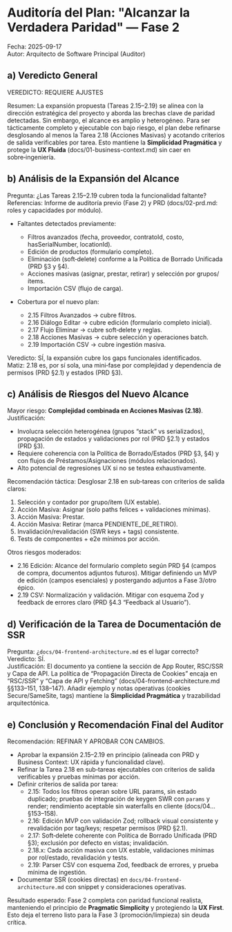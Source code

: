 # Auditoría del Plan: "Alcanzar la Verdadera Paridad" — Fase 2

Fecha: 2025-09-17  
Autor: Arquitecto de Software Principal (Auditor)

## a) Veredicto General

VEREDICTO: REQUIERE AJUSTES

Resumen: La expansión propuesta (Tareas 2.15–2.19) se alinea con la dirección estratégica del proyecto y aborda las brechas clave de paridad detectadas. Sin embargo, el alcance es amplio y heterogéneo. Para ser tácticamente completo y ejecutable con bajo riesgo, el plan debe refinarse desglosando al menos la Tarea 2.18 (Acciones Masivas) y acotando criterios de salida verificables por tarea. Esto mantiene la **Simplicidad Pragmática** y protege la **UX Fluida** (docs/01-business-context.md) sin caer en sobre‑ingeniería.

## b) Análisis de la Expansión del Alcance

Pregunta: ¿Las Tareas 2.15–2.19 cubren toda la funcionalidad faltante?  
Referencias: Informe de auditoría previo (Fase 2) y PRD (docs/02-prd.md: roles y capacidades por módulo).

- Faltantes detectados previamente:
  - Filtros avanzados (fecha, proveedor, contratoId, costo, hasSerialNumber, locationId).  
  - Edición de productos (formulario completo).  
  - Eliminación (soft‑delete) conforme a la Política de Borrado Unificada (PRD §3 y §4).  
  - Acciones masivas (asignar, prestar, retirar) y selección por grupos/ítems.  
  - Importación CSV (flujo de carga).  

- Cobertura por el nuevo plan:
  - 2.15 Filtros Avanzados → cubre filtros.  
  - 2.16 Diálogo Editar → cubre edición (formulario completo inicial).  
  - 2.17 Flujo Eliminar → cubre soft‑delete y reglas.  
  - 2.18 Acciones Masivas → cubre selección y operaciones batch.  
  - 2.19 Importación CSV → cubre ingestión masiva.  

Veredicto: SÍ, la expansión cubre los gaps funcionales identificados.  
Matiz: 2.18 es, por sí sola, una mini‑fase por complejidad y dependencia de permisos (PRD §2.1) y estados (PRD §3).

## c) Análisis de Riesgos del Nuevo Alcance

Mayor riesgo: **Complejidad combinada en Acciones Masivas (2.18)**.  
Justificación:
- Involucra selección heterogénea (grupos “stack” vs serializados), propagación de estados y validaciones por rol (PRD §2.1) y estados (PRD §3).
- Requiere coherencia con la Política de Borrado/Estados (PRD §3, §4) y con flujos de Préstamos/Asignaciones (módulos relacionados).
- Alto potencial de regresiones UX si no se testea exhaustivamente.

Recomendación táctica: Desglosar 2.18 en sub‑tareas con criterios de salida claros:
1) Selección y contador por grupo/ítem (UX estable).  
2) Acción Masiva: Asignar (solo paths felices + validaciones mínimas).  
3) Acción Masiva: Prestar.  
4) Acción Masiva: Retirar (marca PENDIENTE_DE_RETIRO).  
5) Invalidación/revalidación (SWR keys + tags) consistente.  
6) Tests de componentes + e2e mínimos por acción.

Otros riesgos moderados:
- 2.16 Edición: Alcance del formulario completo según PRD §4 (campos de compra, documentos adjuntos futuros). Mitigar definiendo un MVP de edición (campos esenciales) y postergando adjuntos a Fase 3/otro épico.
- 2.19 CSV: Normalización y validación. Mitigar con esquema Zod y feedback de errores claro (PRD §4.3 “Feedback al Usuario”).

## d) Verificación de la Tarea de Documentación de SSR

Pregunta: ¿`docs/04-frontend-architecture.md` es el lugar correcto?  
Veredicto: SÍ.  
Justificación: El documento ya contiene la sección de App Router, RSC/SSR y Capa de API. La política de “Propagación Directa de Cookies” encaja en “RSC/SSR” y “Capa de API y Fetching” (docs/04-frontend-architecture.md §§133–151, 138–147). Añadir ejemplo y notas operativas (cookies Secure/SameSite, tags) mantiene la **Simplicidad Pragmática** y trazabilidad arquitectónica.

## e) Conclusión y Recomendación Final del Auditor

Recomendación: REFINAR Y APROBAR CON CAMBIOS.

- Aprobar la expansión 2.15–2.19 en principio (alineada con PRD y Business Context: UX rápida y funcionalidad clave).  
- Refinar la Tarea 2.18 en sub‑tareas ejecutables con criterios de salida verificables y pruebas mínimas por acción.  
- Definir criterios de salida por tarea:
  - 2.15: Todos los filtros operan sobre URL params, sin estado duplicado; pruebas de integración de keygen SWR con `params` y render; rendimiento aceptable sin waterfalls en cliente (docs/04… §153–158).
  - 2.16: Edición MVP con validación Zod; rollback visual consistente y revalidación por tag/keys; respetar permisos (PRD §2.1).
  - 2.17: Soft‑delete coherente con Política de Borrado Unificada (PRD §3); exclusión por defecto en vistas; invalidación.
  - 2.18.x: Cada acción masiva con UX estable, validaciones mínimas por rol/estado, revalidación y tests.
  - 2.19: Parser CSV con esquema Zod, feedback de errores, y prueba mínima de ingestión.
- Documentar SSR (cookies directas) en `docs/04-frontend-architecture.md` con snippet y consideraciones operativas.

Resultado esperado: Fase 2 completa con paridad funcional realista, manteniendo el principio de **Pragmatic Simplicity** y protegiendo la **UX First**. Esto deja el terreno listo para la Fase 3 (promoción/limpieza) sin deuda crítica.


